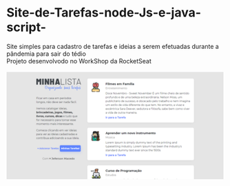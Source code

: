 # Site-de-Tarefas-node-Js-e-java-script-
Site simples para cadastro de tarefas e ideias a serem efetuadas durante a pândemia para sair do tédio<br>
Projeto desenvolvodo no WorkShop da RocketSeat <br><br>
![alt text](https://github.com/jefersonmmacedo/Site-de-Tarefas-node-Js-e-java-script-/blob/master/public/img/screen1.png)


